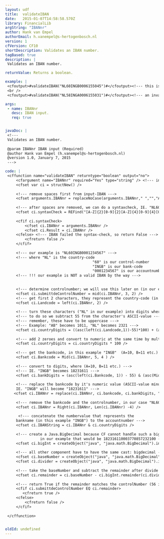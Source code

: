 ```yaml
---
layout: udf
title:  validateIBAN
date:   2015-01-07T14:58:58.570Z
library: FinancialLib
argString: "IBANnr"
author: Hank van Empel
authorEmail: h.vanempel@s-hertogenbosch.nl
version: 1
cfVersion: CF10
shortDescription: Validates an IBAN number.
tagBased: true
description: |
 Validates an IBAN number.

returnValue: Returns a boolean.

example: |
 <cfoutput>#validateIBAN("NL60INGB0006155045")#</cfoutput><!--- this is a valid IBAN --->
 <br />
 <cfoutput>#validateIBAN("NL58INGA0006155031")#</cfoutput><!--- an invalid IBAN --->

args:
 - name: IBANnr
   desc: IBAN input.
   req: true


javaDoc: |
 <!---
 Validates an IBAN number.
 
 @param IBANnr IBAN input (Required)
 @author Hank van Empel (h.vanempel@s-hertogenbosch.nl)
 @version 1.0, January 7, 2015
 --->

code: |
 <cffunction name="validateIBAN" returntype="boolean" output="no">
     <cfargument name="IBANnr" required="Yes" type="string" /> <!--- input IBAN --->
     <cfset var ci = structNew() />
 
     <!--- remove spaces first from input-IBAN --->
     <cfset arguments.IBANnr = replaceNoCase(arguments.IBANnr," ","","ALL") />
 
     <!--- after spaces are removed, we can do a syntaxcheck, IE. "NL60INGB0001234567" --->
     <cfset ci.syntaxCheck = REFind("[A-Z]{2}[0-9]{2}[A-Z]{4}[0-9]{4}[0-9]{4}[0-9]{2}", arguments.IBANnr) />
 
     <cfif ci.syntaxCheck>
         <cfset ci.IBANnr = arguments.IBANnr />    
         <cfset ci.Result = ci.IBANnr />
     <cfelse> <!--- IBAN failed the syntax-check, so return False --->
         <cfreturn false />
     </cfif>
 
     <!--- our example is "NL60INGB0001234567" --->
     <!--- where "NL" is the country-code
                                        "60" is our control-number
                                        "INGB" is our bank-code
                                        "0001234567" is our accountnumber --->
     <!--- !!! our example is NOT a valid IBAN by the way --->                                  
 
     
     <!--- determine controlnumber; we will use this later on (in our example: "60")--->        
     <cfset ci.submittdeControlNumber = mid(ci.IBANnr, 3, 2) />
     <!--- get first 2 characters, they represent the country-code (in our example: "NL") --->
     <cfset ci.Landcode = left(ci.IBANnr, 2) />
 
     <!--- turn these characters ("NL" in our example) into digits where A=10, B=11 etc. --->
     <!--- to do so we subtract 55 from the character's ASCII-value --->
     <!--- remember, these have to be uppercase --->
     <!--- Example: "AB" becomes 1011, "NL" becomes 2321 --->
     <cfset ci.countryDigits = ((asc(left(ci.Landcode,1))-55)*100) + (asc(right(ci.Landcode,1))-55) /> 
 
     <!--- add 2 zeroes and convert to numeric at the same time by multiplying it with 100--->
     <cfset ci.countryDigits = ci.countryDigits * 100 />
 
     <!--- get the bankcode, in this example "INGB"  (A=10, B=11 etc.) --->
     <cfset ci.Bankcode = Mid(ci.IBANnr, 5, 4 ) />
 
     <!--- convert to digits, where (A=10, B=11 etc.) --->
     <!--- IE. "INGB" becomes 18231611 --->
     <cfset ci.bankDigits = (asc(left(ci.Bankcode, 1)) - 55) & (asc(Mid(ci.Bankcode, 2, 1)) - 55) & (asc(Mid(ci.Bankcode, 3, 1)) - 55) & (asc(Mid(ci.Bankcode, 4, 1)) - 55) />
 
     <!--- replace the bankcode by it's numeric value (ASCII-value minus 55, for each character)
     IE. "INGB" will become "18231611" --->
    <cfset ci.IBANnr = replace(ci.IBANnr, ci.bankcode, ci.bankDigits, "ONE") />
 
     <!--- remove the bankcode and the controlnumber, in our case "NL60" --->
     <cfset ci.IBANnr = Right(ci.IBANnr, Len(ci.IBANnr) -4) />
 
      <!--- concatenate the numbervalue that represents the
     bankname (in this example "INGB") to the accountnumber --->
     <cfset ci.IBANString = ci.IBANnr & ci.countryDigits />
 
     <!--- create a Java.BigDecimal because CF cannot handle such a big number
                in our example that would be 182316110003770857232100 --->
     <cfset ci.bigInt = createObject("java", "java.math.BigDecimal").init(javaCast("string", ci.IBANnr&ci.countryDigits)) />
 
     <!--- all other component have to have the same cast: bigdecimal --->
     <cfset ci.baseNumber = createObject("java", "java.math.BigDecimal").init(javaCast("string", "98" )) />
     <cfset ci.divider = createObject("java", "java.math.BigDecimal").init(javaCast("string", "97" )) />
 
     <!--- take the baseNumber and subtract the remainder after divide by 97--->
     <cfset ci.remainder = ci.baseNumber - ci.bigInt.remainder(ci.divider) />
 
     <!--- return True if the remainder matches the controlNumber (56 in this example) --->
     <cfif ci.submittdeControlNumber EQ ci.remainder>
        <cfreturn true />
     <cfelse>
         <cfreturn false />
     </cfif>
 
 </cffunction>
 

oldId: undefined
---
```


